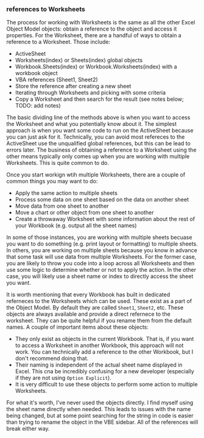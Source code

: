 ### references to Worksheets

The process for working with Worksheets is the same as all the other Excel Object Model objects: obtain a reference to the object and access it properties. For the Worksheet, there are a handful of ways to obtain a reference to a Worksheet. Those include:

- ActiveSheet
- Worksheets(index) or Sheets(index) global objects
- Workbook.Sheets(index) or Workbook.Worksheets(index) with a workbook object
- VBA references (Sheet1, Sheet2)
- Store the reference after creating a new sheet
- Iterating through Worksheets and picking with some criteria
- Copy a Worksheet and then search for the result (see notes below; TODO: add notes)

The basic dividing line of the methods above is when you want to access the Worksheet and what you potentially know about it. The simplest approach is when you want some code to run on the ActiveSheet because you can just ask for it. Technically, you can avoid most refereces to the ActiveSheet use the unqualified global references, but this can be lead to errors later. The business of obtaining a reference to a Worksheet using the other means typically only comes up when you are working with multiple Worksheets. This is quite common to do.

Once you start workign wtih multiple Worksheets, there are a couple of common things you may want to do:

- Apply the same action to multiple sheets
- Process some data on one sheet based on the data on another sheet
- Move data from one sheet to another
- Move a chart or other object from one sheet to another
- Create a throwaway Worksheet with some information about the rest of your Workbook (e.g. output all the sheet names)

In some of those instances, you are working with multiple sheets becuase you want to do something (e.g. print layout or formatting) to multiple sheets. In others, you are working on multiple sheets because you know in advance that some task will use data from multiple Worksheets. For the former case, you are likely to throw you code into a loop across all Worksheets and then use some logic to determine whether or not to apply the action. In the other case, you will likely use a sheet name or index to directly access the sheet you want.

It is worth mentioning that every Workbook has built in dedicated referneces to the Worksheets which can be used. These exist as a part of the Object Model. By default they are called `Sheet1`, `Sheet2`, etc. These objects are always available and provide a direct refernece to the worksheet. They can be quite helpful if you rename them from the default names. A couple of important items about these objects:

- They only exist as objects in the current Workbook. That is, if you want to access a Worksheet in another Workbook, this approach will not work. You can technically add a reference to the other Workbook, but I don't recommend doing that.
- Their naming is independent of the actual sheet name displayed in Excel. This cna be incredibly confusing for a new developer (especially if they are not using `Option Explicit`).
- It is very difficult to use these objects to perform some action to multiple Worksheets.

For what it's worth, I've never used the objects directly. I find myself using the sheet name directly when needed. This leads to issues with the name being changed, but at some point searching for the string in code is easier than trying to rename the object in the VBE sidebar. All of the references will break either way.
